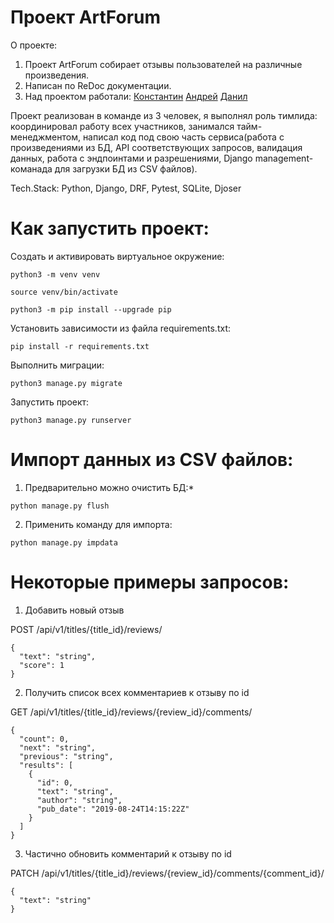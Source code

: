 # Проект ArtForum
О проекте:
1. Проект ArtForum собирает отзывы пользователей на различные произведения.
2. Написан по ReDoc документации.
3. Над проектом работали:
<a href="https://github.com/Knstxx" target="_blank">Константин</a>
<a href="https://github.com/Andrew-White-cyber" target="_blank">Андрей</a>
<a href="https://github.com/Jlanceth" target="_blank">Данил</a>

Проект реализован в команде из 3 человек, я выполнял роль тимлида: координировал работу всех участников, занимался тайм-менеджментом, написал код под свою часть сервиса(работа с произведениями из БД, API соответствующих запросов, валидация данных, работа с эндпоинтами и разрешениями, Django management-команада для загрузки БД из CSV файлов).

Tech.Stack: Python, Django, DRF, Pytest, SQLite, Djoser
# Как запустить проект:

Cоздать и активировать виртуальное окружение:

```
python3 -m venv venv
```

```
source venv/bin/activate
```

```
python3 -m pip install --upgrade pip
```

Установить зависимости из файла requirements.txt:

```
pip install -r requirements.txt
```

Выполнить миграции:

```
python3 manage.py migrate
```

Запустить проект:

```
python3 manage.py runserver
```

# Импорт данных из CSV файлов:
1. Предварительно можно очистить БД:*
```
python manage.py flush
```
2. Применить команду для импорта:
```
python manage.py impdata
```

# Некоторые примеры запросов:
1. Добавить новый отзыв

POST /api/v1/titles/{title_id}/reviews/
```
{
  "text": "string",
  "score": 1
}
```
2. Получить список всех комментариев к отзыву по id

GET /api/v1/titles/{title_id}/reviews/{review_id}/comments/
```
{
  "count": 0,
  "next": "string",
  "previous": "string",
  "results": [
    {
      "id": 0,
      "text": "string",
      "author": "string",
      "pub_date": "2019-08-24T14:15:22Z"
    }
  ]
}
```
3. Частично обновить комментарий к отзыву по id

PATCH /api/v1/titles/{title_id}/reviews/{review_id}/comments/{comment_id}/
```
{
  "text": "string"
}
```
